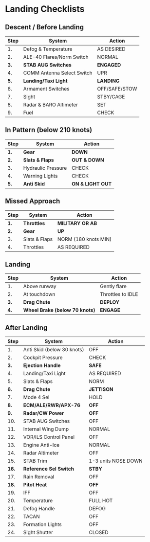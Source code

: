 # Landing Checklists

## Descent / Before Landing

| Step   | System                     | Action        |
|--------|----------------------------|---------------|
| 1.     | Defog & Temperature        | AS DESIRED    |
| 2.     | ALE-40 Flares/Norm Switch  | NORMAL        |
| **3.** | **STAB AUG Switches**      | **ENGAGED**   |
| 4.     | COMM Antenna Select Switch | UPR           |
| **5.** | **Landing/Taxi Light**     | **LANDING**   |
| 6.     | Armament Switches          | OFF/SAFE/STOW |
| 7.     | Sight                      | STBY/CAGE     |
| 8.     | Radar & BARO Altimeter     | SET           |
| 9.     | Fuel                       | CHECK         |

## In Pattern (below 210 knots)

| Step   | System             | Action             |
|--------|--------------------|--------------------|
| **1.** | **Gear**           | **DOWN**           |
| **2.** | **Slats & Flaps**  | **OUT & DOWN**     |
| 3.     | Hydraulic Pressure | CHECK              |
| 4.     | Warning Lights     | CHECK              |
| **5.** | **Anti Skid**      | **ON & LIGHT OUT** |

## Missed Approach

| Step   | System        | Action               |
|--------|---------------|----------------------|
| **1.** | **Throttles** | **MILITARY OR AB**   |
| **2.** | **Gear**      | **UP**               |
| 3.     | Slats & Flaps | NORM (180 knots MIN) |
| 4.     | Throttles     | AS REQUIRED          |

## Landing

| Step   | System                           | Action              |
|--------|----------------------------------|---------------------|
| 1.     | Above runway                     | Gently flare        |
| 2.     | At touchdown                     | Throttles to IDLE   |
| **3.** | **Drag Chute**                   | **DEPLOY**          |
| **4.** | **Wheel Brake (below 70 knots)** | **ENGAGE**          |

## After Landing

| Step    | System                           | Action              |
|---------|----------------------------------|---------------------|
| 1.      | Anti Skid (below 30 knots)       | OFF                 |
| 2.      | Cockpit Pressure                 | CHECK               |
| **3.**  | **Ejection Handle**                  | **SAFE**                |
| 4.      | Landing/Taxi Light               | AS REQUIRED         |
| 5.      | Slats & Flaps                    | NORM                |
| **6.**  | **Drag Chute**                       | **JETTISON**            |
| 7.      | Mode 4 Sel                       | HOLD                |
| **8.**  | **ECM/ALE/RWR/APX-76**               | **OFF**                 |
| **9.**  | **Radar/CW Power**                   | **OFF**                 |
| 10.     | STAB AUG Switches                | OFF                 |
| 11.     | Internal Wing Dump               | NORMAL              |
| 12.     | VOR/ILS Control Panel            | OFF                 |
| 13.     | Engine Anti-Ice                  | NORMAL              |
| 14.     | Radar Altimeter                  | OFF                 |
| 15.     | STAB Trim                        | 1-3 units NOSE DOWN |
| **16.** | **Reference Sel Switch**             | **STBY**                |
| 17.     | Rain Removal                     | OFF                 |
| **18.**     | **Pitot Heat**                       | **OFF**                 |
| 19.     | IFF                              | OFF                 |
| 20.     | Temperature                      | FULL HOT            |
| 21.     | Defog Handle                     | DEFOG               |
| 22.     | TACAN                            | OFF                 |
| 23.     | Formation Lights                 | OFF                 |
| 24.     | Sight Shutter                    | CLOSED              |

